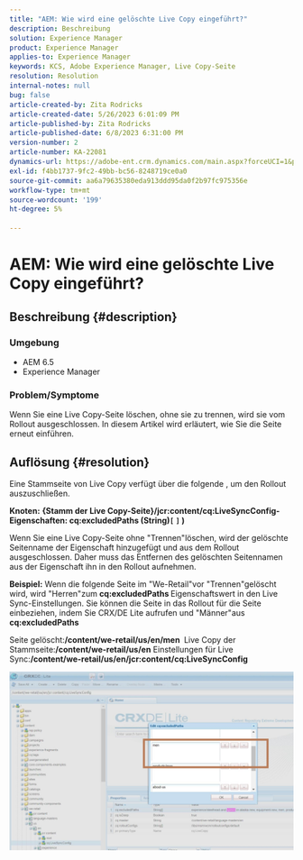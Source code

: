 ```yaml
---
title: "AEM: Wie wird eine gelöschte Live Copy eingeführt?"
description: Beschreibung
solution: Experience Manager
product: Experience Manager
applies-to: Experience Manager
keywords: KCS, Adobe Experience Manager, Live Copy-Seite
resolution: Resolution
internal-notes: null
bug: false
article-created-by: Zita Rodricks
article-created-date: 5/26/2023 6:01:09 PM
article-published-by: Zita Rodricks
article-published-date: 6/8/2023 6:31:00 PM
version-number: 2
article-number: KA-22081
dynamics-url: https://adobe-ent.crm.dynamics.com/main.aspx?forceUCI=1&pagetype=entityrecord&etn=knowledgearticle&id=26052845-effb-ed11-8849-6045bd0063aa
exl-id: f4bb1737-9fc2-49bb-bc56-8248719ce0a0
source-git-commit: aa6a79635380eda913ddd95da0f2b97fc975356e
workflow-type: tm+mt
source-wordcount: '199'
ht-degree: 5%

---
```


# AEM: Wie wird eine gelöschte Live Copy eingeführt?

## Beschreibung {#description}


### <b>Umgebung</b>

- AEM 6.5
- Experience Manager


### <b>Problem/Symptome</b>

Wenn Sie eine Live Copy-Seite löschen, ohne sie zu trennen, wird sie vom Rollout ausgeschlossen. In diesem Artikel wird erläutert, wie Sie die Seite erneut einführen.


## Auflösung {#resolution}


Eine Stammseite von Live Copy verfügt über die folgende &#x200B;, um den Rollout auszuschließen.

<b>Knoten:</b> <b>{Stamm der Live Copy-Seite}/jcr:content/cq:LiveSyncConfig-Eigenschaften: cq:excludedPaths (String)`[` `]` )</b>

Wenn Sie eine Live Copy-Seite ohne &quot;Trennen&quot;löschen, wird der gelöschte Seitenname der Eigenschaft hinzugefügt und aus dem Rollout ausgeschlossen.
Daher muss das Entfernen des gelöschten Seitennamen aus der Eigenschaft ihn in den Rollout aufnehmen.

<b>Beispiel:</b>
Wenn die folgende Seite im &quot;We-Retail&quot;vor &quot;Trennen&quot;gelöscht wird, wird &quot;Herren&quot;zum <b>cq:excludedPaths </b>Eigenschaftswert in den Live Sync-Einstellungen.
Sie können die Seite in das Rollout für die Seite einbeziehen, indem Sie CRX/DE Lite aufrufen und &quot;Männer&quot;aus<b> cq:excludedPaths</b>

Seite gelöscht:<b>/content/we-retail/us/en/men </b>
Live Copy der Stammseite:<b>/content/we-retail/us/en</b>
Einstellungen für Live Sync:<b>/content/we-retail/us/en/jcr:content/cq:LiveSyncConfig</b>

![](assets/a7eb936c-03f6-ed11-8848-6045bd006295.png)
